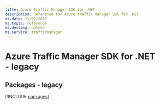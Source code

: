 ```yaml
---
title: Azure Traffic Manager SDK for .NET
description: Reference for Azure Traffic Manager SDK for .NET
ms.date: 11/02/2023
ms.topic: reference
ms.devlang: dotnet
ms.service: trafficmanager
---
```

# Azure Traffic Manager SDK for .NET - legacy
## Packages - legacy
[!INCLUDE [packages](traffic-manager-index.md)]